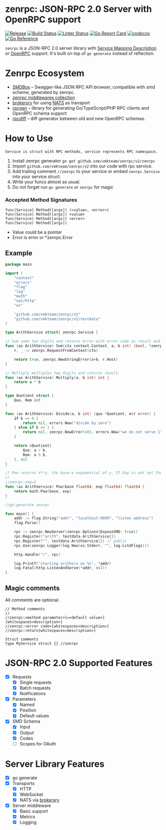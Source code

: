 # zenrpc: JSON-RPC 2.0 Server with OpenRPC support

[![Release](https://img.shields.io/github/release/vmkteam/zenrpc.svg)](https://github.com/vmkteam/zenrpc/releases/latest)
[![Build Status](https://github.com/vmkteam/zenrpc/actions/workflows/go.yml/badge.svg?branch=master)](https://github.com/vmkteam/zenrpc/actions)
[![Linter Status](https://github.com/vmkteam/zenrpc/actions/workflows/golangci-lint.yml/badge.svg?branch=master)](https://github.com/vmkteam/zenrpc/actions)
[![Go Report Card](https://goreportcard.com/badge/github.com/vmkteam/zenrpc)](https://goreportcard.com/report/github.com/vmkteam/zenrpc)
[![codecov](https://codecov.io/gh/vmkteam/zenrpc/branch/master/graph/badge.svg)](https://codecov.io/gh/vmkteam/zenrpc)
[![Go Reference](https://pkg.go.dev/badge/github.com/vmkteam/zenrpc.svg)](https://pkg.go.dev/github.com/vmkteam/zenrpc)

`zenrpc` is a JSON-RPC 2.0 server library with [Service Mapping Description](https://dojotoolkit.org/reference-guide/1.8/dojox/rpc/smd.html) or [OpenRPC](https://open-rpc.org/) support. 
It's built on top of `go generate` instead of reflection. 

# Zenrpc Ecosystem

* [SMDBox](https://github.com/semrush/smdbox) – Swagger-like JSON RPC API browser, compatible with smd scheme, generated by zenrpc.
* [zenrpc middlewares collection](https://github.com/vmkteam/zenrpc-middleware)
* [brokersrv](https://github.com/vmkteam/brokersrv) for using [NATS](https://nats.io/) as transport
* [rpcgen](https://github.com/vmkteam/rpcgen) – library for generating Go/TypeScript/PHP RPC clients and OpenRPC schema support
* [rpcdiff](https://github.com/vmkteam/rpcdiff) – diff generator between old and new OpenRPC schemas.

# How to Use

```Service is struct with RPC methods, service represents RPC namespace.```

  1. Install zenrpc generator `go get github.com/vmkteam/zenrpc/v2/zenrpc`
  1. Import `github.com/vmkteam/zenrpc/v2` into our code with rpc service.
  1. Add trailing comment `//zenrpc` to your service or embed `zenrpc.Service` into your service struct.
  1. Write your funcs almost as usual.
  1. Do not forget run `go generate` or `zenrpc` for magic

### Accepted Method Signatures

    func(Service) Method([args]) (<value>, <error>)
    func(Service) Method([args]) <value>
    func(Service) Method([args]) <error>
    func(Service) Method([args])

- Value could be a pointer
- Error is error or *zenrpc.Error

## Example

```go
package main

import (
	"context"
	"errors"
	"flag"
	"log"
	"math"
	"net/http"
	"os"

	"github.com/vmkteam/zenrpc/v2"
	"github.com/vmkteam/zenrpc/v2/testdata"
)

type ArithService struct{ zenrpc.Service }

// Sum sums two digits and returns error with error code as result and IP from context.
func (as ArithService) Sum(ctx context.Context, a, b int) (bool, *zenrpc.Error) {
	r, _ := zenrpc.RequestFromContext(ctx)

	return true, zenrpc.NewStringError(a+b, r.Host)
}

// Multiply multiples two digits and returns result.
func (as ArithService) Multiply(a, b int) int {
	return a * b
}

type Quotient struct {
	Quo, Rem int
}

func (as ArithService) Divide(a, b int) (quo *Quotient, err error) {
	if b == 0 {
		return nil, errors.New("divide by zero")
	} else if b == 1 {
		return nil, zenrpc.NewError(401, errors.New("we do not serve 1"))
	}

	return &Quotient{
		Quo: a / b,
		Rem: a % b,
	}, nil
}

// Pow returns x**y, the base-x exponential of y. If Exp is not set then default value is 2.
//
//zenrpc:exp=2
func (as ArithService) Pow(base float64, exp float64) float64 {
	return math.Pow(base, exp)
}

//go:generate zenrpc

func main() {
	addr := flag.String("addr", "localhost:9999", "listen address")
	flag.Parse()

	rpc := zenrpc.NewServer(zenrpc.Options{ExposeSMD: true})
	rpc.Register("arith", testdata.ArithService{})
	rpc.Register("", testdata.ArithService{}) // public
	rpc.Use(zenrpc.Logger(log.New(os.Stderr, "", log.LstdFlags)))

	http.Handle("/", rpc)

	log.Printf("starting arithsrv on %s", *addr)
	log.Fatal(http.ListenAndServe(*addr, nil))
}

```


## Magic comments

All comments are optional.

    // Method comments
    //
    //zenrpc:<method parameter>[=<default value>][whitespaces<description>]
    //zenrpc:<error code>[whitespaces<description>]
    //zenrpc:return[whitespaces<description>]
     
    Struct comments
    type MyService struct {} //zenrpc

# JSON-RPC 2.0 Supported Features

  * [x] Requests
    * [x] Single requests
    * [x] Batch requests
    * [x] Notifications
  * [x] Parameters
    * [x] Named
    * [x] Position
    * [x] Default values
  * [x] SMD Schema
    * [x] Input
    * [x] Output
    * [x] Codes
    * [ ] Scopes for OAuth

# Server Library Features

 * [x] go generate
 * [x] Transports
   * [x] HTTP
   * [x] WebSocket
   * [x] NATS via [brokersrv](https://github.com/vmkteam/brokersrv)
 * [x] Server middleware
   * [x] Basic support
   * [x] Metrics
   * [x] Logging

